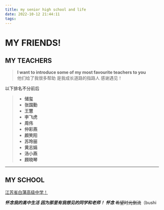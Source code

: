 ```yaml
---
title: my senior high school and life
date: 2022-10-12 21:44:11
tags:
---
```

# MY FRIENDS!
## MY TEACHERS
>**I want to introduce some of my most favourite teachers to you**  
他们给了我很多帮助
是我成长道路的指路人
感谢遇见！

以下排名不分前后

> - **储玺**
> - **张国勤**
> - **王慧**
> - **李飞虎**
> - **周伟**
> - **仲彩燕**
> - **颜笑阳**
> - **苏玲丽**
> - **黄志娟** 
> - **汤小燕**
> - **顾晓琴**



***
## MY SCHOOL 
[江苏省白蒲高级中学！](https://baike.baidu.com/item/%E6%B1%9F%E8%8B%8F%E7%9C%81%E7%99%BD%E8%92%B2%E9%AB%98%E7%BA%A7%E4%B8%AD%E5%AD%A6/7502133)

***怀念我的高中生活***
***因为那里有我想见的同学和老师！***
***怀念***
~~希望时光倒流~~（bushi
